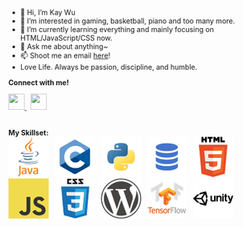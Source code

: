 - 👋 Hi, I’m Kay Wu
- 👀 I’m interested in gaming, basketball, piano and too many more.
- 🌱 I’m currently learning everything and mainly focusing on HTML/JavaScript/CSS now.
- 💞️ Ask me about anything~
- 📫 Shoot me an email <a href="mailto:painewu@gmail.com">here</a>!
- Love Life. Always be passion, discipline, and humble. 
 
<strong>Connect with me!</strong>
<div style="display:relative;">
 <a href="https://www.instagram.com/kay12_wu/"><img height="32" width="32" src="https://cdn.jsdelivr.net/npm/simple-icons@v6/icons/instagram.svg" /> </a>
 &nbsp;
 <a href="https://www.linkedin.com/in/zhongyu-wu-59baa4202/"><img height="32" width="32" src="https://cdn.jsdelivr.net/npm/simple-icons@v6/icons/linkedin.svg" /></a>
 </div>
 <br><br>
<strong >My Skillset:</strong>
<div style="display:relative;">
 <img height="80" width="80" src="https://raw.githubusercontent.com/github/explore/5b3600551e122a3277c2c5368af2ad5725ffa9a1/topics/java/java.png" />
 &nbsp;
  <img height="80" width="80" src="https://raw.githubusercontent.com/github/explore/5b3600551e122a3277c2c5368af2ad5725ffa9a1/topics/c/c.png" />
 &nbsp;
  <img height="80" width="80" src="https://raw.githubusercontent.com/github/explore/5b3600551e122a3277c2c5368af2ad5725ffa9a1/topics/python/python.png" />
 &nbsp;
  <img height="80" width="80" src="https://raw.githubusercontent.com/github/explore/5b3600551e122a3277c2c5368af2ad5725ffa9a1/topics/sql/sql.png" />
 &nbsp;
 <img height="80" width="80" src="https://raw.githubusercontent.com/github/explore/5b3600551e122a3277c2c5368af2ad5725ffa9a1/topics/html/html.png" />
 &nbsp;
 <img height="80" width="80" src="https://raw.githubusercontent.com/github/explore/5b3600551e122a3277c2c5368af2ad5725ffa9a1/topics/javascript/javascript.png" />
 &nbsp;
 <img height="80" width="80" src="https://raw.githubusercontent.com/github/explore/5b3600551e122a3277c2c5368af2ad5725ffa9a1/topics/css/css.png" />
 &nbsp;
  <img height="80" width="80" src="https://raw.githubusercontent.com/github/explore/5b3600551e122a3277c2c5368af2ad5725ffa9a1/topics/wordpress/wordpress.png" />
 &nbsp;
 <img height="80" width="80" src="https://raw.githubusercontent.com/github/explore/80688e429a7d4ef2fca1e82350fe8e3517d3494d/topics/tensorflow/tensorflow.png" />
 &nbsp;
  <img height="80" width="80" src="https://raw.githubusercontent.com/github/explore/80688e429a7d4ef2fca1e82350fe8e3517d3494d/topics/unity/unity.png" />
 &nbsp;
 </div>


